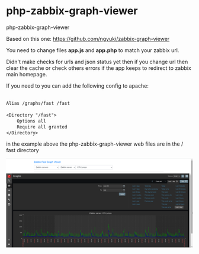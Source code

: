 # php-zabbix-graph-viewer
php-zabbix-graph-viewer

Based on this one:
https://github.com/ngyuki/zabbix-graph-viewer

You need to change files **app.js** and **app.php** to match your zabbix url.

Didn't make checks for urls and json status yet then if you change url then clear the cache or check others errors if the app keeps to redirect to zabbix main homepage.

If you need to you can add the following config to apache:

```

Alias /graphs/fast /fast

<Directory "/fast">
    Options all
    Require all granted
</Directory>

```

in the example above the php-zabbix-graph-viewer web files are in the / fast directory

![Alt text](snapshot.png?raw=true "PHP Graph Viewer screen")
